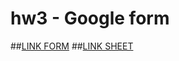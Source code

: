 # hw3 - Google form

##[LINK FORM](https://docs.google.com/forms/d/1uq78UAXiND-0pEq2jwPYTOiQ5ccTaNHFTUbFFFzmrMA/viewform?edit_requested=true)
##[LINK SHEET](https://docs.google.com/spreadsheets/d/1F4PRF7F1I6QwMx7LLlW0CcSNTZy-7nfYkB4NYdnl5Q8)
